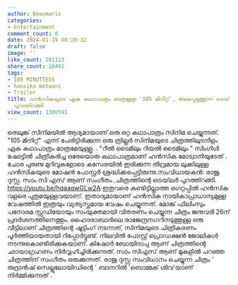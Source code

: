 ```yaml
---
author: Beaumaris
categories:
- Entertainment
comment_count: 0
date: 2024-01-19 08:20:32
draft: false
image: ''
like_count: 101113
share_count: 18491
tags:
- 105 MINUTTESS
- hansika motwani
- Trailer
title: ഹൻസികയുടെ ഏക കഥാപാത്രം മാത്രമുള്ള '105 മിനിറ്റ്', ഭയപ്പെടുത്തുന്ന ട്രെയ്‌ലർ
  പുറത്തിറങ്ങി
view_count: 1306591
---
```


തെലുങ്ക് സിനിമയിൽ ആദ്യമായാണ് ഒരു ഒറ്റ കഥാപാത്രം സിനിമ ചെയ്യുന്നത്. "105 മിനിറ്റ്" എന്ന് പേരിട്ടിരിക്കുന്ന ഒരു ത്രില്ലർ സിനിമയുടെ ചിത്രത്തിലുടനീളം ഏക കഥാപാത്രം മാത്രമേയുള്ളൂ. . "റീൽ ടൈമിലും റിയൽ ടൈമിലും " സിംഗിൾ ഷോട്ടിൽ ചിത്രീകരിച്ച ഒരേയൊരു കഥാപാത്രമാണ് ഹൻസിക മോട്വാനിയുടേത് . ചോര പുരണ്ട മുറിവുകളോടെ കസേരയിൽ ഇരിക്കുന്ന തീവ്രമായ ലുക്കിലുള്ള ഹൻസികയുടെ മോഷൻ പോസ്റ്റർ ശ്രദ്ധിക്കപ്പെട്ടിരുന്നു.സംവിധായകൻ: രാജു ദുസ്സ. സാം സി എസ് ആണ് സംഗീതം .ചിത്രത്തിന്റെ ട്രെയ്‌ലർ പുറത്തിറങ്ങി. https://youtu.be/hqaaqwGLw2A ഇതുവരെ കണ്ടിട്ടില്ലാത്ത ഗെറ്റപ്പിൽ ഹൻസിക വളരെ പുതുമയുള്ളവയാണ്. ഇതാദ്യമായാണ് ഹൻസിക നായികാപ്രാധാന്യമുള്ള വേഷത്തിൽ ഇത്രയും വ്യത്യസ്തമായ വേഷം ചെയ്യുന്നത്. മോങ്ക് ഫിലിംസും പനോരമ സ്റ്റുഡിയോയും സംയുക്തമായി വിതരണം ചെയ്യുന്ന ചിത്രം ജനുവരി 26ന് പ്രദർശനത്തിനെത്തും. ഹൈദരാബാദിലെ രാജേന്ദ്രനഗറിനടുത്തുള്ള ഒരു വീട്ടിലാണ് ചിത്രത്തിന്റെ ഷൂട്ടിംഗ് നടന്നത്, സിനിമയുടെ ചിത്രീകരണം പൂർത്തിയായതായി റിപ്പോർട്ടുണ്ട്. നിലവിൽ പോസ്റ്റ് പ്രൊഡക്ഷൻ ജോലികൾ നടന്നുകൊണ്ടിരിക്കുകയാണ്. കിഷോർ ബോയിദാപു ആണ് ചിത്രത്തിന്റെ ഛായാഗ്രഹണം നിർവ്വഹിച്ചിരിക്കുന്നത്. സാം സിഎസ് ആണ് മുകളിൽ പറഞ്ഞ ചിത്രത്തിന് സംഗീതം ഒരുക്കുന്നത്. രാജു ദുസ്സ സംവിധാനം ചെയ്യുന്ന ചിത്രം ' രുദ്രാൻഷ് സെല്ലുലോയിഡിന്റെ ' ബാനറിൽ 'ബൊമ്മക് ശിവ'യാണ് നിർമ്മിക്കുന്നത് .
